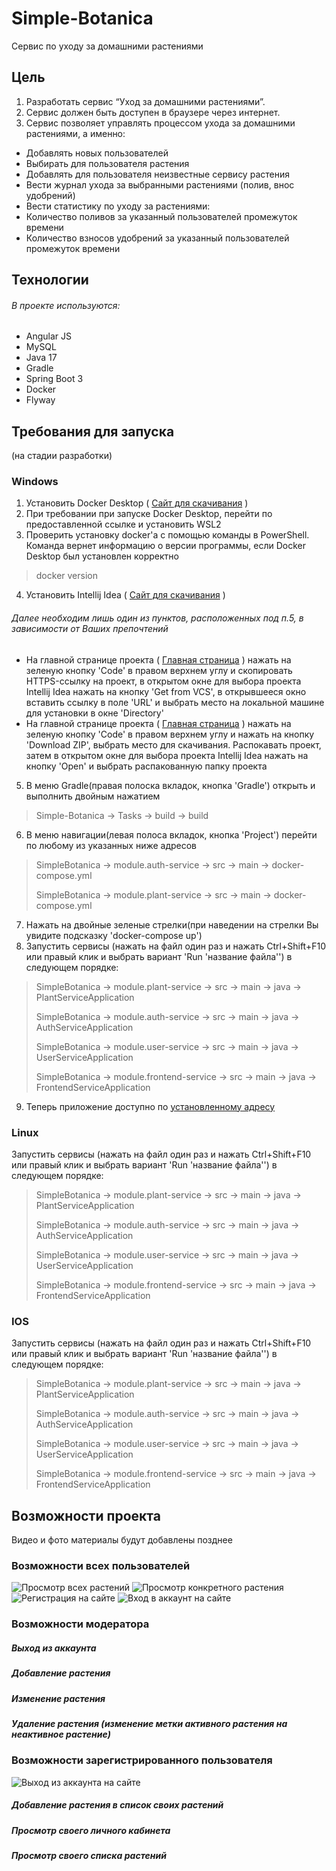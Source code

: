 # Simple-Botanica
Сервис по уходу за домашними растениями
## Цель
1) Разработать сервис “Уход за домашними растениями”.
2) Сервис должен быть доступен в браузере через интернет.
3) Сервис позволяет управлять процессом ухода за домашними растениями, а именно:
* Добавлять новых пользователей
* Выбирать для пользователя растения
* Добавлять для пользователя неизвестные сервису растения
* Вести журнал ухода за выбранными растениями (полив, внос удобрений)
* Вести статистику по уходу за растениями:
* Количество поливов за указанный пользователей промежуток времени
* Количество взносов удобрений за указанный пользователей промежуток времени
## Технологии
###### В проекте используются:
* Angular JS
* MySQL
* Java 17
* Gradle
* Spring Boot 3
* Docker
* Flyway
## Требования для запуска
(на стадии разработки)
### Windows
1) Установить Docker Desktop ( [Сайт для скачивания](https://www.docker.com/products/docker-desktop/) )
2) При требовании при запуске Docker Desktop, перейти по предоставленной ссылке и установить WSL2
3) Проверить установку docker'а с помощью команды в PowerShell. Команда вернет информацию о версии программы, если Docker Desktop был установлен корректно
> docker version
4) Установить Intellij Idea ( [Сайт для скачивания](https://www.jetbrains.com/ru-ru/idea/download/#section=windows) )
###### Далее необходим лишь один из пунктов, расположенных под п.5, в зависимости от Ваших препочтений
* На главной странице проекта ( [Главная страница](https://github.com/AlexeySenkin/Simple-Botanica) ) нажать на зеленую кнопку 'Code' в правом верхнем углу и скопировать HTTPS-ссылку на проект, в открытом окне для выбора проекта Intellij Idea нажать на кнопку 'Get from VCS', в открывшееся окно вставить ссылку в поле 'URL' и выбрать место на локальной машине для установки в окне 'Directory'
* На главной странице проекта ( [Главная страница](https://github.com/AlexeySenkin/Simple-Botanica) ) нажать на зеленую кнопку 'Code' в правом верхнем углу и нажать на кнопку 'Download ZIP', выбрать место для скачивания. Распокавать проект, затем в открытом окне для выбора проекта Intellij Idea нажать на кнопку 'Open' и выбрать распакованную папку проекта 
5) В меню Gradle(правая полоска вкладок, кнопка 'Gradle') открыть и выполнить двойным нажатием
> Simple-Botanica -> Tasks -> build -> build
6) В меню навигации(левая полоса вкладок, кнопка 'Project') перейти по любому из указанных ниже адресов
> SimpleBotanica -> module.auth-service -> src -> main -> docker-compose.yml
>
> SimpleBotanica -> module.plant-service -> src -> main -> docker-compose.yml
7) Нажать на двойные зеленые стрелки(при наведении на стрелки Вы увидите подсказку 'docker-compose up')
8) Запустить сервисы (нажать на файл один раз и нажать Ctrl+Shift+F10 или правый клик и выбрать вариант 'Run 'название файла'') в следующем порядке:
> SimpleBotanica -> module.plant-service -> src -> main -> java -> PlantServiceApplication
>
> SimpleBotanica -> module.auth-service -> src -> main -> java -> AuthServiceApplication
>
> SimpleBotanica -> module.user-service -> src -> main -> java -> UserServiceApplication
>
> SimpleBotanica -> module.frontend-service -> src -> main -> java -> FrontendServiceApplication
9) Теперь приложение доступно по [установленному адресу](http://localhost:3010/simplebotanica.ru/index.html#!/)
### Linux
Запустить сервисы (нажать на файл один раз и нажать Ctrl+Shift+F10 или правый клик и выбрать вариант 'Run 'название файла'') в следующем порядке:
> SimpleBotanica -> module.plant-service -> src -> main -> java -> PlantServiceApplication
>
> SimpleBotanica -> module.auth-service -> src -> main -> java -> AuthServiceApplication
>
> SimpleBotanica -> module.user-service -> src -> main -> java -> UserServiceApplication
>
> SimpleBotanica -> module.frontend-service -> src -> main -> java -> FrontendServiceApplication
### IOS
Запустить сервисы (нажать на файл один раз и нажать Ctrl+Shift+F10 или правый клик и выбрать вариант 'Run 'название файла'') в следующем порядке:
> SimpleBotanica -> module.plant-service -> src -> main -> java -> PlantServiceApplication
>
> SimpleBotanica -> module.auth-service -> src -> main -> java -> AuthServiceApplication
>
> SimpleBotanica -> module.user-service -> src -> main -> java -> UserServiceApplication
>
> SimpleBotanica -> module.frontend-service -> src -> main -> java -> FrontendServiceApplication
## Возможности проекта
Видео и фото материалы будут добавлены позднее
### Возможности всех пользователей
![Просмотр всех растений](/ExampleMedia/SimpleBotanicaPlantsViewSample.gif)
![Просмотр конкретного растения](/ExampleMedia/SimpleBotanicaPlantViewSample.gif)
![Регистрация на сайте](/ExampleMedia/SimpleBotanicaRegistrationSample.gif)
![Вход в аккаунт на сайте](/ExampleMedia/SimpleBotanicaLogInSample.gif)
### Возможности модератора
##### Выход из аккаунта
##### Добавление растения
##### Изменение растения
##### Удаление растения (изменение метки активного растения на неактивное растение)
### Возможности зарегистрированного пользователя
![Выход из аккаунта на сайте](/ExampleMedia/SimpleBotanicaLogOutSample.gif)
##### Добавление растения в список своих растений
##### Просмотр своего личного кабинета
##### Просмотр своего списка растений
